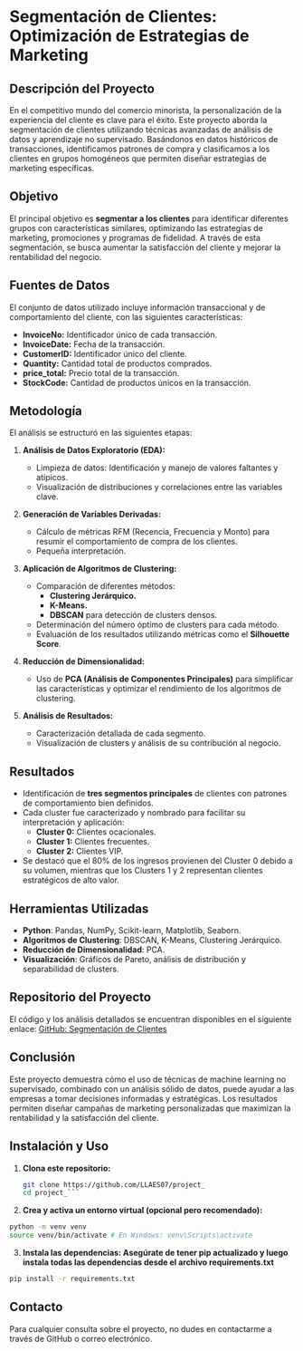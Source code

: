 # Segmentación de Clientes: Optimización de Estrategias de Marketing

## Descripción del Proyecto
En el competitivo mundo del comercio minorista, la personalización de la experiencia del cliente es clave para el éxito. Este proyecto aborda la segmentación de clientes utilizando técnicas avanzadas de análisis de datos y aprendizaje no supervisado. Basándonos en datos históricos de transacciones, identificamos patrones de compra y clasificamos a los clientes en grupos homogéneos que permiten diseñar estrategias de marketing específicas.

## Objetivo
El principal objetivo es **segmentar a los clientes** para identificar diferentes grupos con características similares, optimizando las estrategias de marketing, promociones y programas de fidelidad. A través de esta segmentación, se busca aumentar la satisfacción del cliente y mejorar la rentabilidad del negocio.

## Fuentes de Datos
El conjunto de datos utilizado incluye información transaccional y de comportamiento del cliente, con las siguientes características:
- **InvoiceNo:** Identificador único de cada transacción.
- **InvoiceDate:** Fecha de la transacción.
- **CustomerID:** Identificador único del cliente.
- **Quantity:** Cantidad total de productos comprados.
- **price_total:** Precio total de la transacción.
- **StockCode:** Cantidad de productos únicos en la transacción.

## Metodología
El análisis se estructuró en las siguientes etapas:

1. **Análisis de Datos Exploratorio (EDA):**
   - Limpieza de datos: Identificación y manejo de valores faltantes y atípicos.
   - Visualización de distribuciones y correlaciones entre las variables clave.

2. **Generación de Variables Derivadas:**
   - Cálculo de métricas RFM (Recencia, Frecuencia y Monto) para resumir el comportamiento de compra de los clientes.
   - Pequeña interpretación.

3. **Aplicación de Algoritmos de Clustering:**
   - Comparación de diferentes métodos:
     - **Clustering Jerárquico.**
     - **K-Means.**
     - **DBSCAN** para detección de clusters densos.
   - Determinación del número óptimo de clusters para cada método.
   - Evaluación de los resultados utilizando métricas como el **Silhouette Score**.


 
4. **Reducción de Dimensionalidad:**
   - Uso de **PCA (Análisis de Componentes Principales)** para simplificar las características y optimizar el rendimiento de los algoritmos de clustering.


5. **Análisis de Resultados:**
   - Caracterización detallada de cada segmento.
   - Visualización de clusters y análisis de su contribución al negocio.

## Resultados
- Identificación de **tres segmentos principales** de clientes con patrones de comportamiento bien definidos.
- Cada cluster fue caracterizado y nombrado para facilitar su interpretación y aplicación:
  - **Cluster 0:** Clientes ocacionales.
  - **Cluster 1:** Clientes frecuentes.
  - **Cluster 2:** Clientes VIP.
- Se destacó que el 80% de los ingresos provienen del Cluster 0 debido a su volumen, mientras que los Clusters 1 y 2 representan clientes estratégicos de alto valor.

## Herramientas Utilizadas
- **Python**: Pandas, NumPy, Scikit-learn, Matplotlib, Seaborn.
- **Algoritmos de Clustering**: DBSCAN, K-Means, Clustering Jerárquico.
- **Reducción de Dimensionalidad**: PCA.
- **Visualización**: Gráficos de Pareto, análisis de distribución y separabilidad de clusters.

## Repositorio del Proyecto
El código y los análisis detallados se encuentran disponibles en el siguiente enlace:
[GitHub: Segmentación de Clientes](https://github.com/LLAES07/project_)

## Conclusión
Este proyecto demuestra cómo el uso de técnicas de machine learning no supervisado, combinado con un análisis sólido de datos, puede ayudar a las empresas a tomar decisiones informadas y estratégicas. Los resultados permiten diseñar campañas de marketing personalizadas que maximizan la rentabilidad y la satisfacción del cliente.


## Instalación y Uso
1. **Clona este repositorio:**
   ```bash
   git clone https://github.com/LLAES07/project_
   cd project_```

2. **Crea y activa un entorno virtual (opcional pero recomendado):**
```bash 
python -m venv venv
source venv/bin/activate # En Windows: venv\Scripts\activate
```  

3. **Instala las dependencias: Asegúrate de tener pip actualizado y luego instala todas las dependencias desde el archivo requirements.txt**
```bash 
pip install -r requirements.txt

```




## Contacto
Para cualquier consulta sobre el proyecto, no dudes en contactarme a través de GitHub o correo electrónico.
